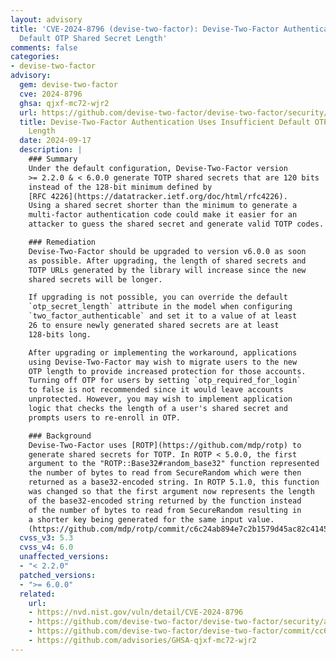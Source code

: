 ```yaml
---
layout: advisory
title: 'CVE-2024-8796 (devise-two-factor): Devise-Two-Factor Authentication Uses Insufficient
  Default OTP Shared Secret Length'
comments: false
categories:
- devise-two-factor
advisory:
  gem: devise-two-factor
  cve: 2024-8796
  ghsa: qjxf-mc72-wjr2
  url: https://github.com/devise-two-factor/devise-two-factor/security/advisories/GHSA-qjxf-mc72-wjr2
  title: Devise-Two-Factor Authentication Uses Insufficient Default OTP Shared Secret
    Length
  date: 2024-09-17
  description: |
    ### Summary
    Under the default configuration, Devise-Two-Factor version
    >= 2.2.0 & < 6.0.0 generate TOTP shared secrets that are 120 bits
    instead of the 128-bit minimum defined by
    [RFC 4226](https://datatracker.ietf.org/doc/html/rfc4226).
    Using a shared secret shorter than the minimum to generate a
    multi-factor authentication code could make it easier for an
    attacker to guess the shared secret and generate valid TOTP codes.

    ### Remediation
    Devise-Two-Factor should be upgraded to version v6.0.0 as soon
    as possible. After upgrading, the length of shared secrets and
    TOTP URLs generated by the library will increase since the new
    shared secrets will be longer.

    If upgrading is not possible, you can override the default
    `otp_secret_length` attribute in the model when configuring
    `two_factor_authenticable` and set it to a value of at least
    26 to ensure newly generated shared secrets are at least
    128-bits long.

    After upgrading or implementing the workaround, applications
    using Devise-Two-Factor may wish to migrate users to the new
    OTP length to provide increased protection for those accounts.
    Turning off OTP for users by setting `otp_required_for_login`
    to false is not recommended since it would leave accounts
    unprotected. However, you may wish to implement application
    logic that checks the length of a user's shared secret and
    prompts users to re-enroll in OTP.

    ### Background
    Devise-Two-Factor uses [ROTP](https://github.com/mdp/rotp) to
    generate shared secrets for TOTP. In ROTP < 5.0.0, the first
    argument to the "ROTP::Base32#random_base32" function represented
    the number of bytes to read from SecureRandom which were then
    returned as a base32-encoded string. In ROTP 5.1.0, this function
    was changed so that the first argument now represents the length
    of the base32-encoded string returned by the function instead
    of the number of bytes to read from SecureRandom resulting in
    a shorter key being generated for the same input value.
    (https://github.com/mdp/rotp/commit/c6c24ab894e7c2b1579d45ac82c41454d1e98227).
  cvss_v3: 5.3
  cvss_v4: 6.0
  unaffected_versions:
  - "< 2.2.0"
  patched_versions:
  - ">= 6.0.0"
  related:
    url:
    - https://nvd.nist.gov/vuln/detail/CVE-2024-8796
    - https://github.com/devise-two-factor/devise-two-factor/security/advisories/GHSA-qjxf-mc72-wjr2
    - https://github.com/devise-two-factor/devise-two-factor/commit/cc6f34423d9c6af9f3e02be478c3c40dc7462e19
    - https://github.com/advisories/GHSA-qjxf-mc72-wjr2
---
```

